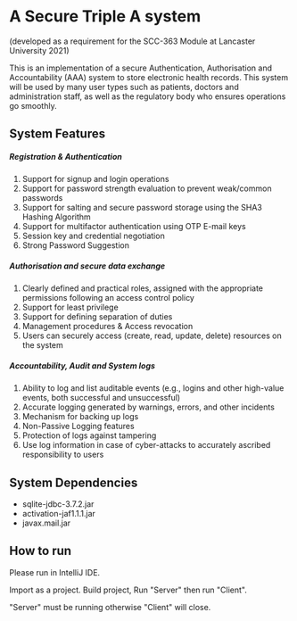 # A Secure Triple A system
(developed as a requirement for the SCC-363 Module at Lancaster University 2021) 

This is an implementation of a secure Authentication, Authorisation and Accountability (AAA) system to store electronic health records.
This system will be used by many user types such as patients, doctors and administration staff, as well as the regulatory body who ensures operations go smoothly.

## System Features
##### Registration & Authentication
1. Support for signup and login operations 
2. Support for password strength evaluation to prevent weak/common passwords
3. Support for salting and secure password storage using the SHA3 Hashing Algorithm
4. Support for multifactor authentication using OTP E-mail keys
5. Session key and credential negotiation 
6. Strong Password Suggestion
#####  Authorisation and secure data exchange
1. Clearly defined and practical roles, assigned with the appropriate permissions following an access control policy
2. Support for least privilege 
3. Support for defining separation of duties 
4. Management procedures & Access revocation
5. Users can securely access (create, read, update, delete) resources on the system 
##### Accountability, Audit and System logs
1. Ability to log and list auditable events (e.g., logins and other high-value events, both successful and unsuccessful)
2. Accurate logging generated by warnings, errors, and other incidents 
3. Mechanism for backing up logs 
4. Non-Passive Logging features
5. Protection of logs against tampering 
6. Use log information in case of cyber-attacks to accurately ascribed responsibility to users

## System Dependencies
- sqlite-jdbc-3.7.2.jar
- activation-jaf1.1.1.jar
- javax.mail.jar


## How to run
Please run in IntelliJ IDE. 

Import as a project.
Build project, Run "Server" then run "Client".


"Server" must be running otherwise "Client" will close.

